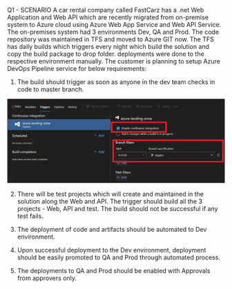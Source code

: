 Q1 - SCENARIO
A car rental company called FastCarz has a .net Web Application and Web API which are recently
migrated from on-premise system to Azure cloud using Azure Web App Service
and Web API Service.
The on-premises system had 3 environments Dev, QA and Prod.
The code repository was maintained in TFS and moved to Azure GIT now. The TFS has daily builds which
triggers every night which build the solution and copy the build package to drop folder.
deployments were done to the respective environment manually. The customer is planning to setup
Azure DevOps Pipeline service for below requirements:

1) The build should trigger as soon as anyone in the dev team checks in code to master branch.

![](Images\Snap1.png)



2) There will be test projects which will create and maintained in the solution along the Web and API.
The trigger should build all the 3 projects - Web, API and test.
 The build should not be successful if any test fails.



3) The deployment of code and artifacts should be automated to Dev environment.


4) Upon successful deployment to the Dev environment, deployment should be easily promoted to QA
and Prod through automated process.



5) The deployments to QA and Prod should be enabled with Approvals from approvers only.